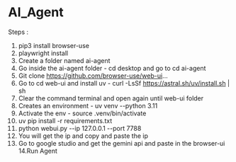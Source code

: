 # AI_Agent

Steps :
1. pip3 install browser-use
2. playwright install
3. Create a folder named ai-agent 
4. Go inside the ai-agent folder - cd desktop and go to cd ai-agent
5. Git clone https://github.com/browser-use/web-ui...
6. Go to cd web-ui and install uv - curl -LsSf https://astral.sh/uv/install.sh | sh
7. Clear the command terminal and open again until web-ui folder
8. Creates an environment - uv venv --python 3.11
9. Activate the env - source .venv/bin/activate
10. uv pip install -r requirements.txt
11.  python webui.py --ip 127.0.0.1 --port 7788
12. You will get the ip and copy and paste the ip
13. Go to google studio and get the gemini api and paste in the browser-ui
14.Run Agent
